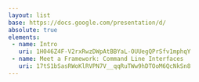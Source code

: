 ```yaml
---
layout: list
base: https://docs.google.com/presentation/d/
absolute: true
elements:
 - name: Intro
   uri: 1H046Z4F-V2rxRwzDWpAtBBYaL-OUUegQPrSfv1mphqY
 - name: Meet a Framework: Command Line Interfaces
   uri: 17tS1bSasRWoKlRVPN7V__qqRuTWw9hDTOoM6QcNkSn8
---
```

